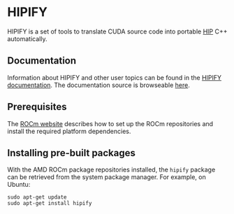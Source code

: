 # HIPIFY
HIPIFY is a set of tools to translate CUDA source code into portable [HIP](https://github.com/ROCm-Developer-Tools/HIP) C++ automatically.

## Documentation
Information about HIPIFY and other user topics can be found in the [HIPIFY documentation](https://rocmdocs.amd.com/projects/HIPIFY/en/latest/).
The documentation source is browseable [here](docs/source/index.md).

## Prerequisites
The [ROCm website](https://docs.amd.com) describes how to set up the ROCm repositories and install the required platform dependencies.

## Installing pre-built packages
With the AMD ROCm package repositories installed, the `hipify` package can be retrieved from the system package manager. For example, on Ubuntu:

    sudo apt-get update
    sudo apt-get install hipify

